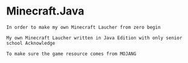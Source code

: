 # Minecraft.Java

    In order to make my own Minecraft Laucher from zero begin

    My own Minecraft Laucher written in Java Edition with only senior school Acknowledge

    To make sure the game resource comes from MOJANG
